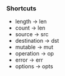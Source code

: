 
### Shortcuts

- length -> len
- count -> len
- source -> src
- destination -> dst
- mutable -> mut
- operation -> op
- error -> err
- options -> opts

